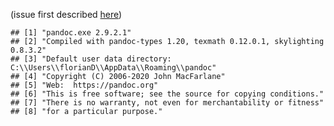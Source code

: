 (issue first described
[here](https://github.com/rstudio/rmarkdown/issues/1740))

    ## [1] "pandoc.exe 2.9.2.1"                                                        
    ## [2] "Compiled with pandoc-types 1.20, texmath 0.12.0.1, skylighting 0.8.3.2"    
    ## [3] "Default user data directory: C:\\Users\\florianD\\AppData\\Roaming\\pandoc"
    ## [4] "Copyright (C) 2006-2020 John MacFarlane"                                   
    ## [5] "Web:  https://pandoc.org"                                                  
    ## [6] "This is free software; see the source for copying conditions."             
    ## [7] "There is no warranty, not even for merchantability or fitness"             
    ## [8] "for a particular purpose."
